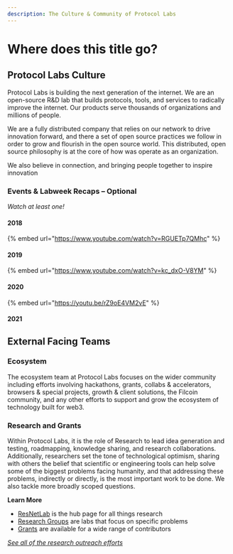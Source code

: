 ```yaml
---
description: The Culture & Community of Protocol Labs
---
```


# Where does this title go?

## Protocol Labs Culture

Protocol Labs is building the next generation of the internet. We are an open-source R&D lab that builds protocols, tools, and services to radically improve the internet. Our products serve thousands of organizations and millions of people.

We are a fully distributed company that relies on our network to drive innovation forward, and there a set of open source practices we follow in order to grow and flourish in the open source world. This distributed, open source philosophy is at the core of how was operate as an organization.


We also believe in connection, and bringing people together to inspire innovation

### Events & Labweek Recaps – Optional
_Watch at least one!_
#### 2018
{% embed url="https://www.youtube.com/watch?v=RGUETp7QMhc" %}
#### 2019
{% embed url="https://www.youtube.com/watch?v=kc_dxO-V8YM" %}
#### 2020
{% embed url="https://youtu.be/rZ9oE4VM2vE" %}

#### 2021

## External Facing Teams
### Ecosystem
The ecosystem team at Protocol Labs focuses on the wider community including efforts involving hackathons, grants, collabs & accelerators, browsers & special projects, growth & client solutions, the Filcoin community, and any other efforts to support and grow the ecosystem of technology built for web3.

### Research and Grants

Within Protocol Labs, it is the role of Research to lead idea generation and testing, roadmapping, knowledge sharing, and research collaborations. Additionally, researchers set the tone of technological optimism, sharing with others the belief that scientific or engineering tools can help solve some of the biggest problems facing humanity, and that addressing these problems, indirectly or directly, is the most important work to be done. We also tackle more broadly scoped questions.

**Learn More**
* [ResNetLab](https://research.protocol.ai/) is the hub page for all things research
* [Research Groups](https://research.protocol.ai/groups/) are labs that focus on specific problems
* [Grants](https://grants.protocol.ai/) are available for a wide range of contributors

_[See all of the research outreach efforts](https://research.protocol.ai/outreach/)_
